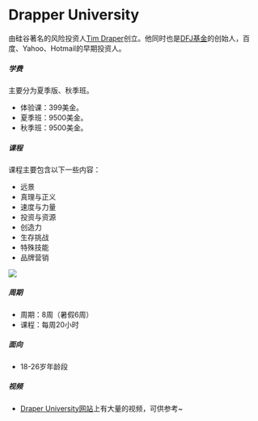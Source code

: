 # Drapper University

由硅谷著名的风险投资人[Tim Draper](https://twitter.com/TimDraper‎)创立。他同时也是[DFJ基金](http://www.dfj.com/)的创始人，百度、Yahoo、Hotmail的早期投资人。

##### 学费
主要分为夏季版、秋季班。

- 体验课：399美金。
- 夏季班：9500美金。
- 秋季班：9500美金。

##### 课程
课程主要包含以下一些内容：

- 远景
- 真理与正义
- 速度与力量
- 投资与资源
- 创造力
- 生存挑战
- 特殊技能
- 品牌营销

![](http://innospace.qiniudn.com/draper_universitydraper_university_meitu_2.jpg)

##### 周期
- 周期：8周（暑假6周）
- 课程：每周20小时

##### 面向
- 18-26岁年龄段

##### 视频
- [Draper University网站](http://draperuniversity.com)上有大量的视频，可供参考~
